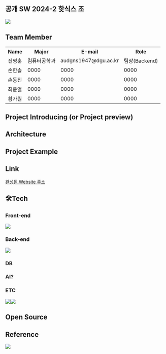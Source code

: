 ## 공개 SW 2024-2 핫식스 조 
<img src="https://capsule-render.vercel.app/api?type=waving&color=gradient&height=230&section=header&text=Project%20Name&fontSize=60" />




<h2><i class="fa-solid fa-person"></i>Team Member</h2>
<table>
  <tr>
    <th scope=col>Name</th>
    <th scope=col>Major</th>
    <th scope=col>E-mail</th>
    <th scope=col>Role</th>
  </tr>
  <tr>
    <td>진명훈</td>
    <td>컴퓨터공학과</td>
    <td>audgns1947@dgu.ac.kr</td>
    <td>팀장(Backend)</td>
  </tr>
  <tr>
    <td>손한솔</td>
    <td>0000</td>
    <td>0000</td>
    <td>0000</td>
  </tr>
  <tr>
    <td>손동진</td>
    <td>0000</td>
    <td>0000</td>
    <td>0000</td>
  </tr>
  <tr>
    <td>최윤열</td>
    <td>0000</td>
    <td>0000</td>
    <td>0000</td>
  </tr>
  <tr>
    <td>황가원</td>
    <td>0000</td>
    <td>0000</td>
    <td>0000</td>
  </tr>
</table>

<h2>Project Introducing (or Project preview)</h2>
  
<h2>Architecture</h2>

<h2>Project Example</h2>

<h2>Link</h2>
<a href="google.com">완성된 Website 주소</a>

<h2>🛠️Tech</h2>
  <h3>Front-end</h3>
  <img src="https://img.shields.io/badge/React-ff0101?style=for-the-badge&logo=React&logoColor=white"/>
  <h3>Back-end</h3>
  <img src="https://img.shields.io/badge/SpringBoot-98dd6d?style=for-the-badge&logo=SpringBoot&logoColor=white"/>
  <h3>DB</h3>
  
  <h3>AI?</h3>
  
  <h3>ETC</h3>
  
  <img src="https://img.shields.io/badge/Github-000000?style=for-the-badge&logo=Github&logoColor=white"/><img src="https://img.shields.io/badge/Discord-8268d1?style=for-the-badge&logo=Discord&logoColor=white"/>
<h2>Open Source</h2>


<h2>Reference</h2>

<img src="https://capsule-render.vercel.app/api?type=waving&color=gradient&height=230&section=footer&text= &fontSize=60" />
